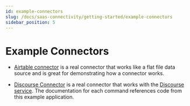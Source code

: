 ```yaml
---
id: example-connectors
slug: /docs/saas-connectivity/getting-started/example-connectors
sidebar_position: 5
---
```

# Example Connectors

- [Airtable connector](https://github.com/sailpoint-oss/airtable-example-connector) is a real connector that works like a flat file data source and is great for demonstrating how a connector works.

- [Discourse Connector](https://github.com/sailpoint-oss/discourse-connector-2) is a real connector that works with the [Discourse service](https://www.discourse.org/). The documentation for each command references code from this example application.